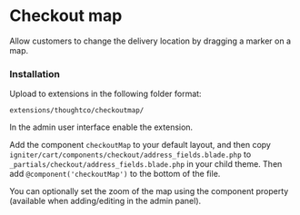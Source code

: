 # Checkout map

Allow customers to change the delivery location by dragging a marker on a map.

### Installation
Upload to extensions in the following folder format:

`extensions/thoughtco/checkoutmap/`

In the admin user interface enable the extension.

Add the component `checkoutMap` to your default layout, and then copy `igniter/cart/components/checkout/address_fields.blade.php` to `_partials/checkout/address_fields.blade.php` in your child theme. Then add `@component('checkoutMap')` to the bottom of the file.

You can optionally set the zoom of the map using the component property (available when adding/editing in the admin panel).